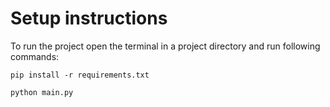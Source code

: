 # Setup instructions


To run the project open the terminal in a project directory and run following commands:

`pip install -r requirements.txt`

`python main.py`
